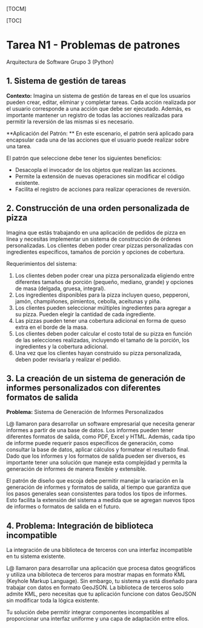 [TOCM]

[TOC]

# Tarea N1 - Problemas de patrones
Arquitectura de Software Grupo 3 (Python)

## 1. Sistema de gestión de tareas
**Contexto:**
Imagina un sistema de gestión de tareas en el que los usuarios pueden crear, editar, eliminar y completar tareas. Cada acción realizada por el usuario corresponde a una acción que debe ser ejecutado. Además, es importante mantener un registro de todas las acciones realizadas para permitir la reversión de las mismas si es necesario.

**Aplicación del Patrón: **
En este escenario, el patrón será aplicado para encapsular cada una de las acciones que el usuario puede realizar sobre una tarea.

El patrón que seleccione debe tener los siguientes beneficios:
- Desacopla el invocador de los objetos que realizan las acciones.
- Permite la extensión de nuevas operaciones sin modificar el código existente.
- Facilita el registro de acciones para realizar operaciones de reversión.

## 2. Construcción de una orden personalizada de pizza
Imagina que estás trabajando en una aplicación de pedidos de pizza en línea y necesitas implementar un sistema de construcción de órdenes personalizadas. Los clientes deben poder crear pizzas personalizadas con ingredientes específicos, tamaños de porción y opciones de cobertura.

Requerimientos del sistema:
1. Los clientes deben poder crear una pizza personalizada eligiendo entre diferentes tamaños de porción (pequeño, mediano, grande) y opciones de masa (delgada, gruesa, integral).
2. Los ingredientes disponibles para la pizza incluyen queso, pepperoni, jamón, champiñones, pimientos, cebolla, aceitunas y piña.
3. Los clientes pueden seleccionar múltiples ingredientes para agregar a su pizza. Pueden elegir la cantidad de cada ingrediente.
4. Las pizzas pueden tener una cobertura adicional en forma de queso extra en el borde de la masa.
5. Los clientes deben poder calcular el costo total de su pizza en función de las selecciones realizadas, incluyendo el tamaño de la porción, los ingredientes y la cobertura adicional.
6. Una vez que los clientes hayan construido su pizza personalizada, deben poder revisarla y realizar el pedido.

## 3. La creación de un sistema de generación de informes personalizados con diferentes formatos de salida
**Problema:** Sistema de Generación de Informes Personalizados

L@ llamaron para desarrollar un software empresarial que necesita generar informes a partir de una base de datos. Los informes pueden tener diferentes formatos de salida, como PDF, Excel y HTML. Además, cada tipo de informe puede requerir pasos específicos de generación, como consultar la base de datos, aplicar cálculos y formatear el resultado final. Dado que los informes y los formatos de salida pueden ser diversos, es importante tener una solución que maneje esta complejidad y permita la generación de informes de manera flexible y extensible.

El patrón de diseño que escoja debe permitir manejar la variación en la generación de informes y formatos de salida, al tiempo que garantiza que los pasos generales sean consistentes para todos los tipos de informes. Esto facilita la extensión del sistema a medida que se agregan nuevos tipos de informes o formatos de salida en el futuro.

## 4. Problema: Integración de biblioteca incompatible
La integración de una biblioteca de terceros con una interfaz incompatible en tu sistema existente.

L@ llamaron para desarrollar una aplicación que procesa datos geográficos y utiliza una biblioteca de terceros para mostrar mapas en formato KML (Keyhole Markup Language). Sin embargo, tu sistema ya está diseñado para trabajar con datos en formato GeoJSON. La biblioteca de terceros solo admite KML, pero necesitas que tu aplicación funcione con datos GeoJSON sin modificar toda la lógica existente.

Tu solución debe permitir integrar componentes incompatibles al proporcionar una interfaz uniforme y una capa de adaptación entre ellos.
